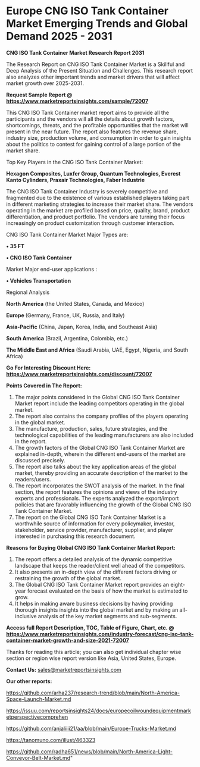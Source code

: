 # Europe CNG ISO Tank Container Market Emerging Trends and Global Demand 2025 - 2031

<strong>CNG ISO Tank Container Market Research Report 2031</strong>

The Research Report on CNG ISO Tank Container Market is a Skillful and Deep Analysis of the Present Situation and Challenges. This research report also analyzes other important trends and market drivers that will affect market growth over 2025-2031.

<strong>Request Sample Report @ <a href=https://www.marketreportsinsights.com/sample/72007>https://www.marketreportsinsights.com/sample/72007</a></strong>

This CNG ISO Tank Container market report aims to provide all the participants and the vendors will all the details about growth factors, shortcomings, threats, and the profitable opportunities that the market will present in the near future. The report also features the revenue share, industry size, production volume, and consumption in order to gain insights about the politics to contest for gaining control of a large portion of the market share.

Top Key Players in the CNG ISO Tank Container Market:

<strong>Hexagon Composites, Luxfer Group, Quantum Technologies, Everest Kanto Cylinders, Praxair Technologies, Faber Industrie</strong>

The CNG ISO Tank Container Industry is severely competitive and fragmented due to the existence of various established players taking part in different marketing strategies to increase their market share. The vendors operating in the market are profiled based on price, quality, brand, product differentiation, and product portfolio. The vendors are turning their focus increasingly on product customization through customer interaction.

CNG ISO Tank Container Market Major Types are:

<strong>• 35 FT

• CNG ISO Tank Container</strong>

Market Major end-user applications :

<strong>• Vehicles Transportation</strong>

Regional Analysis

</u><strong><b>North America</b></strong> (the United States, Canada, and Mexico)

<strong><b>Europe </b></strong>(Germany, France, UK, Russia, and Italy)

<strong><b>Asia-Pacific</b></strong> (China, Japan, Korea, India, and Southeast Asia)

<strong><b>South America</b></strong> (Brazil, Argentina, Colombia, etc.)

<strong><b>The Middle East and Africa</b></strong> (Saudi Arabia, UAE, Egypt, Nigeria, and South Africa)

<strong>Go For Interesting Discount Here: <a href=https://www.marketreportsinsights.com/discount/72007>https://www.marketreportsinsights.com/discount/72007</a></strong>

<strong>Points Covered in The Report:</strong>
<ol>
  <li>The major points considered in the Global CNG ISO Tank Container Market report include the leading competitors operating in the global market.</li>
  <li>The report also contains the company profiles of the players operating in the global market.</li>
  <li>The manufacture, production, sales, future strategies, and the technological capabilities of the leading manufacturers are also included in the report.</li>
  <li>The growth factors of the Global CNG ISO Tank Container Market are explained in-depth, wherein the different end-users of the market are discussed precisely.</li>
  <li>The report also talks about the key application areas of the global market, thereby providing an accurate description of the market to the readers/users.</li>
  <li>The report incorporates the SWOT analysis of the market. In the final section, the report features the opinions and views of the industry experts and professionals. The experts analyzed the export/import policies that are favorably influencing the growth of the Global CNG ISO Tank Container Market.</li>
  <li>The report on the Global CNG ISO Tank Container Market is a worthwhile source of information for every policymaker, investor, stakeholder, service provider, manufacturer, supplier, and player interested in purchasing this research document.</li>
</ol>
<strong>Reasons for Buying Global CNG ISO Tank Container Market Report:</strong>

<ol>
  <li>The report offers a detailed analysis of the dynamic competitive landscape that keeps the reader/client well ahead of the competitors.</li>
  <li>It also presents an in-depth view of the different factors driving or restraining the growth of the global market.</li>
  <li>The Global CNG ISO Tank Container Market report provides an eight-year forecast evaluated on the basis of how the market is estimated to grow.</li>
  <li>It helps in making aware business decisions by having providing thorough insights insights into the global market and by making an all-inclusive analysis of the key market segments and sub-segments.</li>
</ol>
<strong>Access full Report Description, TOC, Table of Figure, Chart, etc. @ <a href=https://www.marketreportsinsights.com/industry-forecast/cng-iso-tank-container-market-growth-and-size-2021-72007>https://www.marketreportsinsights.com/industry-forecast/cng-iso-tank-container-market-growth-and-size-2021-72007</a></strong>


Thanks for reading this article; you can also get individual chapter wise section or region wise report version like Asia, United States, Europe.

<strong>Contact Us:</strong>
sales@marketreportsinsights.com

<strong>Our other reports:</strong>

<a href=https://github.com/arha237/research-trend/blob/main/North-America-Space-Launch-Market.md>https://github.com/arha237/research-trend/blob/main/North-America-Space-Launch-Market.md</a>

<a href=https://issuu.com/reportsinsights24/docs/europecoilwoundequipmentmarketperspectivecomprehen>https://issuu.com/reportsinsights24/docs/europecoilwoundequipmentmarketperspectivecomprehen</a>

<a href=https://github.com/anjaliiii21/aa/blob/main/Europe-Trucks-Market.md>https://github.com/anjaliiii21/aa/blob/main/Europe-Trucks-Market.md</a>

<a href=https://tanomuno.com/illust/463323>https://tanomuno.com/illust/463323</a>

<a href=https://github.com/radha651/news/blob/main/North-America-Light-Conveyor-Belt-Market.md>https://github.com/radha651/news/blob/main/North-America-Light-Conveyor-Belt-Market.md</a>"
